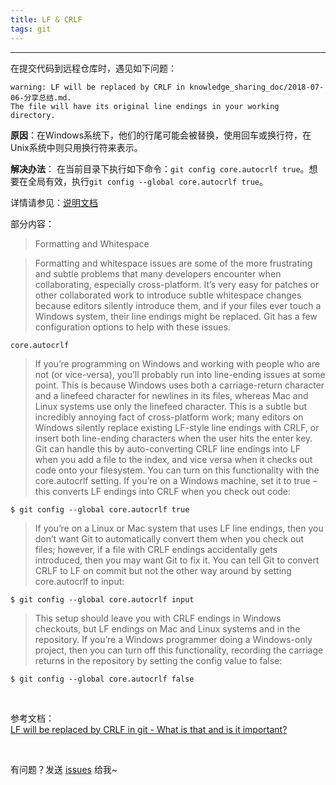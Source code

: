 ```yaml
---
title: LF & CRLF
tags: git
---
```


---

在提交代码到远程仓库时，遇见如下问题：

```
warning: LF will be replaced by CRLF in knowledge_sharing_doc/2018-07-06-分享总结.md.
The file will have its original line endings in your working directory.
```

**原因**：在Windows系统下，他们的行尾可能会被替换，使用回车或换行符，在Unix系统中则只用换行符来表示。 

**解决办法**： 在当前目录下执行如下命令：`git config core.autocrlf true`。想要在全局有效，执行`git config --global core.autocrlf true`。

详情请参见：[说明文档](https://git-scm.com/book/en/v2/Customizing-Git-Git-Configuration#Formatting-and-Whitespace)

部分内容：
> Formatting and Whitespace

> Formatting and whitespace issues are some of the more frustrating and subtle problems that many developers encounter when collaborating, especially cross-platform. It’s very easy for patches or other collaborated work to introduce subtle whitespace changes because editors silently introduce them, and if your files ever touch a Windows system, their line endings might be replaced. Git has a few configuration options to help with these issues.
```
core.autocrlf
```
>If you’re programming on Windows and working with people who are not (or vice-versa), you’ll probably run into line-ending issues at some point. This is because Windows uses both a carriage-return character and a linefeed character for newlines in its files, whereas Mac and Linux systems use only the linefeed character. This is a subtle but incredibly annoying fact of cross-platform work; many editors on Windows silently replace existing LF-style line endings with CRLF, or insert both line-ending characters when the user hits the enter key.
Git can handle this by auto-converting CRLF line endings into LF when you add a file to the index, and vice versa when it checks out code onto your filesystem. You can turn on this functionality with the core.autocrlf setting. If you’re on a Windows machine, set it to true – this converts LF endings into CRLF when you check out code:
```
$ git config --global core.autocrlf true
```
>If you’re on a Linux or Mac system that uses LF line endings, then you don’t want Git to automatically convert them when you check out files; however, if a file with CRLF endings accidentally gets introduced, then you may want Git to fix it. You can tell Git to convert CRLF to LF on commit but not the other way around by setting core.autocrlf to input:
```
$ git config --global core.autocrlf input
```
>This setup should leave you with CRLF endings in Windows checkouts, but LF endings on Mac and Linux systems and in the repository.
If you’re a Windows programmer doing a Windows-only project, then you can turn off this functionality, recording the carriage returns in the repository by setting the config value to false:
```
$ git config --global core.autocrlf false
```

<br>

参考文档：  
[LF will be replaced by CRLF in git - What is that and is it important?](https://stackoverflow.com/questions/5834014/lf-will-be-replaced-by-crlf-in-git-what-is-that-and-is-it-important)

<br>

有问题？发送 [issues](https://syt-honey.github.io/about/) 给我~

